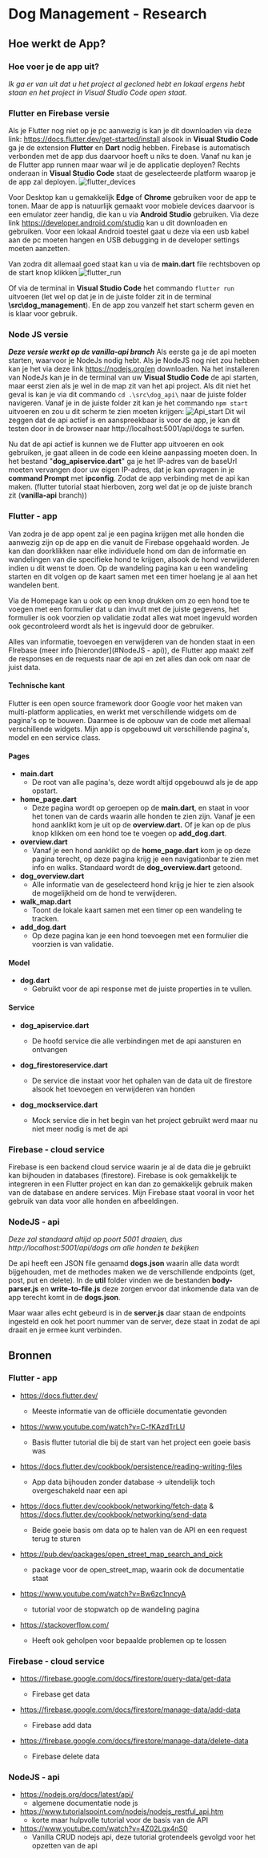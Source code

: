 # Dog Management - Research

## Hoe werkt de App?

### Hoe voer je de app uit?

*Ik ga er van uit dat u het project al gecloned hebt en lokaal ergens hebt staan en het project in Visual Studio Code open staat.*

### Flutter en Firebase versie

Als je Flutter nog niet op je pc aanwezig is kan je dit downloaden via deze link: https://docs.flutter.dev/get-started/install alsook in **Visual Studio Code** ga je de extension **Flutter** en **Dart** nodig hebben. Firebase is automatisch verbonden met de app dus daarvoor hoeft u niks te doen.
Vanaf nu kan je de Flutter app runnen maar waar wil je de applicatie deployen? Rechts onderaan in **Visual Studio Code** staat de geselecteerde platform waarop je de app zal deployen.
![flutter_devices](https://i.imgur.com/QBKiUku.png)

Voor Desktop kan u gemakkelijk **Edge** of **Chrome** gebruiken voor de app te tonen. Maar de app is natuurlijk gemaakt voor mobiele devices daarvoor is een emulator zeer handig, die kan u via **Android Studio** gebruiken. 
Via deze link https://developer.android.com/studio kan u dit downloaden en gebruiken.
Voor een lokaal Android toestel gaat u deze via een usb kabel aan de pc moeten hangen en USB debugging in de developer settings moeten aanzetten.

Van zodra dit allemaal goed staat kan u via de **main.dart** file rechtsboven op de start knop klikken 
![flutter_run](https://i.imgur.com/mqP3Z8W.png)

Of via de terminal in **Visual Studio Code** het commando `flutter run` uitvoeren (let wel op dat je in de juiste folder zit in de terminal **\src\dog_management**).
En de app zou vanzelf het start scherm geven en is klaar voor gebruik.

### Node JS versie

***Deze versie werkt op de vanilla-api branch***
Als eerste ga je de api moeten starten, waarvoor je NodeJs nodig hebt. Als je NodeJS nog niet zou hebben kan je het via deze link https://nodejs.org/en downloaden.
Na het installeren van NodeJs kan je in de terminal van uw **Visual Studio Code** de api starten, maar eerst zien als je wel in de map zit van het api project. Als dit niet het geval is kan je via dit commando `cd .\src\dog_api\` naar de juiste folder navigeren. 
Vanaf je in de juiste folder zit kan je het commando `npm start` uitvoeren en zou u dit scherm te zien moeten krijgen: ![Api_start](https://i.imgur.com/duYUcy9.png) Dit wil zeggen dat de api actief is en aanspreekbaar is voor de app, je kan dit testen door in de browser naar http://localhost:5001/api/dogs te surfen.

Nu dat de api actief is kunnen we de Flutter app uitvoeren en ook gebruiken, je gaat alleen in de code een kleine aanpassing moeten doen. In het bestand "**dog_apiservice.dart**" ga je het IP-adres van de baseUrl moeten vervangen door uw eigen IP-adres, dat je kan opvragen in je **command Prompt** met **ipconfig**. Zodat de app verbinding met de api kan maken. (flutter tutorial staat hierboven, zorg wel dat je op de juiste branch zit (**vanilla-api** branch))

### Flutter - app

Van zodra je de app opent zal je een pagina krijgen met alle honden die aanwezig zijn op de app en die vanuit de Firebase opgehaald worden. Je kan dan doorklikken naar elke individuele hond om dan de informatie en wandelingen van die specifieke hond te krijgen, alsook de hond verwijderen indien u dit wenst te doen.
Op de wandeling pagina kan u een wandeling starten en dit volgen op de kaart samen met een timer hoelang je al aan het wandelen bent.

Via de Homepage kan u ook op een knop drukken om zo een hond toe te voegen met een formulier dat u dan invult met de juiste gegevens, het formulier is ook voorzien op validatie zodat alles wat moet ingevuld worden ook gecontroleerd wordt als het is ingevuld door de gebruiker. 

Alles van informatie, toevoegen en verwijderen van de honden staat in een FIrebase  (meer info [hieronder](#NodeJS - api)), de Flutter app maakt zelf de responses en de requests naar de api en zet alles dan ook om naar de juist data.

#### Technische kant 

Flutter is een open source framework door Google voor het maken van multi-platform applicaties, en werkt met verschillende widgets om de pagina's op te bouwen. Daarmee is de opbouw van de code met allemaal verschillende widgets. Mijn app is opgebouwd uit verschillende pagina's, model en een service class.

#### Pages

- **main.dart**
  - De root van alle pagina's, deze wordt altijd opgebouwd als je de app opstart.
- **home_page.dart**
  - Deze pagina wordt op geroepen op de **main.dart**, en staat in voor het tonen van de cards waarin alle honden te zien zijn. Vanaf je een hond aanklikt kom je uit op de **overview.dart.** Of je kan op de plus knop klikken om een hond toe te voegen op **add_dog.dart**.
- **overview.dart**
  - Vanaf je een hond aanklikt op de **home_page.dart** kom je op deze pagina terecht, op deze pagina krijg je een navigationbar te zien met info en walks. Standaard wordt de **dog_overview.dart** getoond.
- **dog_overview.dart**
  - Alle informatie van de geselecteerd hond krijg je hier te zien alsook de mogelijkheid om de hond te verwijderen.
- **walk_map.dart**
  - Toont de lokale kaart samen met een timer op een wandeling te tracken.
- **add_dog.dart**
  - Op deze pagina kan je een hond toevoegen met een formulier die voorzien is van validatie.

#### Model

- **dog.dart**
  - Gebruikt voor de api response met de juiste properties in te vullen.

#### Service

- **dog_apiservice.dart**
  - De hoofd service die alle verbindingen met de api aansturen en ontvangen
- **dog_firestoreservice.dart**
  - De service die instaat voor het ophalen van de data uit de firestore alsook het toevoegen en verwijderen van honden

- **dog_mockservice.dart**
  - Mock service die in het begin van het project gebruikt werd maar nu niet meer nodig is met de api

### Firebase - cloud service

Firebase is een backend cloud service waarin je al de data die je gebruikt kan bijhouden in databases (firestore). Firebase is ook gemakkelijk te integreren in een Flutter project en kan dan zo gemakkelijk gebruik maken van de database en andere services. 
Mijn Firebase staat vooral in voor het gebruik van data voor alle honden en afbeeldingen. 

### NodeJS - api

*Deze zal standaard altijd op poort 5001 draaien, dus http://localhost:5001/api/dogs om alle honden te bekijken*

De api heeft een JSON file genaamd **dogs.json** waarin alle data wordt bijgehouden, met de methodes maken we de verschillende endpoints (get, post, put en delete). In de **util** folder vinden we de bestanden **body-parser.js** en **write-to-file.js** deze zorgen ervoor dat inkomende data van de app terecht komt in de **dogs.json**. 

Maar waar alles echt gebeurd is in de **server.js** daar staan de endpoints ingesteld en ook het poort nummer van de server, deze staat in zodat de api draait en je ermee kunt verbinden.

## Bronnen

### Flutter - app

- https://docs.flutter.dev/
  - Meeste informatie van de officiële documentatie gevonden
- https://www.youtube.com/watch?v=C-fKAzdTrLU
  - Basis flutter tutorial die bij de start van het project een goeie basis was
- https://docs.flutter.dev/cookbook/persistence/reading-writing-files
  - App data bijhouden zonder database -> uitendelijk toch overgeschakeld naar een api 
- https://docs.flutter.dev/cookbook/networking/fetch-data & https://docs.flutter.dev/cookbook/networking/send-data
  - Beide goeie basis om data op te halen van de API en een request terug te sturen
- https://pub.dev/packages/open_street_map_search_and_pick
  - package voor de open_street_map, waarin ook de documentatie staat
- https://www.youtube.com/watch?v=Bw6zc1nncyA
  - tutorial voor de stopwatch op de wandeling pagina


- https://stackoverflow.com/
  - Heeft ook geholpen voor bepaalde problemen op te lossen

### Firebase - cloud service

- https://firebase.google.com/docs/firestore/query-data/get-data
  - Firebase get data

- https://firebase.google.com/docs/firestore/manage-data/add-data
  - Firebase add data

- https://firebase.google.com/docs/firestore/manage-data/delete-data
  - Firebase delete data


### NodeJS - api

- https://nodejs.org/docs/latest/api/
  - algemene documentatie node js
- https://www.tutorialspoint.com/nodejs/nodejs_restful_api.htm
  - korte maar hulpvolle tutorial voor de basis van de API
- https://www.youtube.com/watch?v=4Z02Lgx4nS0
  - Vanilla CRUD nodejs api, deze tutorial grotendeels gevolgd voor het opzetten van de api
